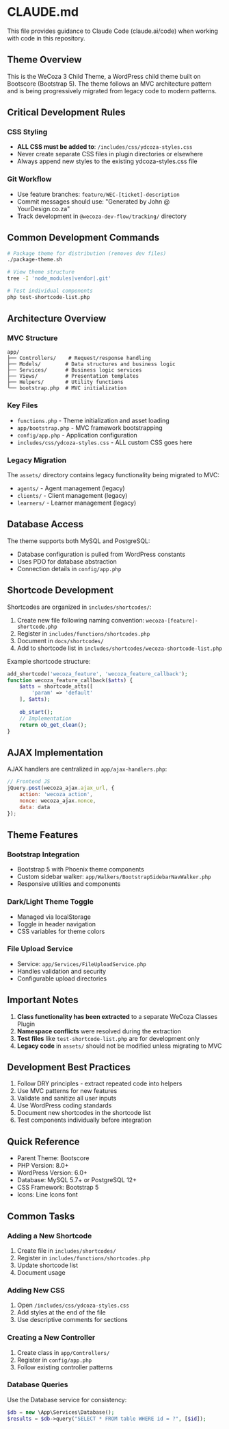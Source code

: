 # CLAUDE.md

This file provides guidance to Claude Code (claude.ai/code) when working with code in this repository.

## Theme Overview

This is the WeCoza 3 Child Theme, a WordPress child theme built on Bootscore (Bootstrap 5). The theme follows an MVC architecture pattern and is being progressively migrated from legacy code to modern patterns.

## Critical Development Rules

### CSS Styling
- **ALL CSS must be added to**: `/includes/css/ydcoza-styles.css`
- Never create separate CSS files in plugin directories or elsewhere
- Always append new styles to the existing ydcoza-styles.css file

### Git Workflow
- Use feature branches: `feature/WEC-[ticket]-description`
- Commit messages should use: "Generated by John @ YourDesign.co.za"
- Track development in `@wecoza-dev-flow/tracking/` directory

## Common Development Commands

```bash
# Package theme for distribution (removes dev files)
./package-theme.sh

# View theme structure
tree -I 'node_modules|vendor|.git'

# Test individual components
php test-shortcode-list.php
```

## Architecture Overview

### MVC Structure
```
app/
├── Controllers/    # Request/response handling
├── Models/        # Data structures and business logic  
├── Services/      # Business logic services
├── Views/         # Presentation templates
├── Helpers/       # Utility functions
└── bootstrap.php  # MVC initialization
```

### Key Files
- `functions.php` - Theme initialization and asset loading
- `app/bootstrap.php` - MVC framework bootstrapping
- `config/app.php` - Application configuration
- `includes/css/ydcoza-styles.css` - ALL custom CSS goes here

### Legacy Migration
The `assets/` directory contains legacy functionality being migrated to MVC:
- `agents/` - Agent management (legacy)
- `clients/` - Client management (legacy)
- `learners/` - Learner management (legacy)

## Database Access

The theme supports both MySQL and PostgreSQL:
- Database configuration is pulled from WordPress constants
- Uses PDO for database abstraction
- Connection details in `config/app.php`

## Shortcode Development

Shortcodes are organized in `includes/shortcodes/`:
1. Create new file following naming convention: `wecoza-[feature]-shortcode.php`
2. Register in `includes/functions/shortcodes.php`
3. Document in `docs/shortcodes/`
4. Add to shortcode list in `includes/shortcodes/wecoza-shortcode-list.php`

Example shortcode structure:
```php
add_shortcode('wecoza_feature', 'wecoza_feature_callback');
function wecoza_feature_callback($atts) {
    $atts = shortcode_atts([
        'param' => 'default'
    ], $atts);
    
    ob_start();
    // Implementation
    return ob_get_clean();
}
```

## AJAX Implementation

AJAX handlers are centralized in `app/ajax-handlers.php`:
```javascript
// Frontend JS
jQuery.post(wecoza_ajax.ajax_url, {
    action: 'wecoza_action',
    nonce: wecoza_ajax.nonce,
    data: data
});
```

## Theme Features

### Bootstrap Integration
- Bootstrap 5 with Phoenix theme components
- Custom sidebar walker: `app/Walkers/BootstrapSidebarNavWalker.php`
- Responsive utilities and components

### Dark/Light Theme Toggle
- Managed via localStorage
- Toggle in header navigation
- CSS variables for theme colors

### File Upload Service
- Service: `app/Services/FileUploadService.php`
- Handles validation and security
- Configurable upload directories

## Important Notes

1. **Class functionality has been extracted** to a separate WeCoza Classes Plugin
2. **Namespace conflicts** were resolved during the extraction
3. **Test files** like `test-shortcode-list.php` are for development only
4. **Legacy code** in `assets/` should not be modified unless migrating to MVC

## Development Best Practices

1. Follow DRY principles - extract repeated code into helpers
2. Use MVC patterns for new features
3. Validate and sanitize all user inputs
4. Use WordPress coding standards
5. Document new shortcodes in the shortcode list
6. Test components individually before integration

## Quick Reference

- Parent Theme: Bootscore
- PHP Version: 8.0+
- WordPress Version: 6.0+
- Database: MySQL 5.7+ or PostgreSQL 12+
- CSS Framework: Bootstrap 5
- Icons: Line Icons font

## Common Tasks

### Adding a New Shortcode
1. Create file in `includes/shortcodes/`
2. Register in `includes/functions/shortcodes.php`
3. Update shortcode list
4. Document usage

### Adding New CSS
1. Open `/includes/css/ydcoza-styles.css`
2. Add styles at the end of the file
3. Use descriptive comments for sections

### Creating a New Controller
1. Create class in `app/Controllers/`
2. Register in `config/app.php`
3. Follow existing controller patterns

### Database Queries
Use the Database service for consistency:
```php
$db = new \App\Services\Database();
$results = $db->query("SELECT * FROM table WHERE id = ?", [$id]);
```
